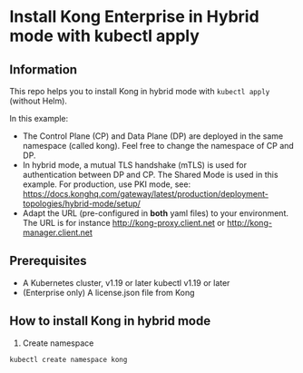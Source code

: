 # Install Kong Enterprise in Hybrid mode with kubectl apply

## Information
This repo helps you to install Kong in hybrid mode with `kubectl apply` (without Helm).

In this example:
- The Control Plane (CP) and Data Plane (DP) are deployed in the same namespace (called kong). Feel free to change the namespace of CP and DP.
- In hybrid mode, a mutual TLS handshake (mTLS) is used for authentication between DP and CP. The Shared Mode is used in this example. For production, use PKI mode, see: 
https://docs.konghq.com/gateway/latest/production/deployment-topologies/hybrid-mode/setup/
- Adapt the URL (pre-configured in **both** yaml files) to your environment. The URL is for instance http://kong-proxy.client.net or http://kong-manager.client.net

## Prerequisites
- A Kubernetes cluster, v1.19 or later
kubectl v1.19 or later
- (Enterprise only) A license.json file from Kong

## How to install Kong in hybrid mode
1) Create namespace

```kubectl create namespace kong```
